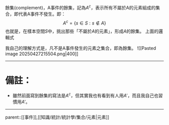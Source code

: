餘集(complement)，A事件的餘集，記為$A^c$，表示所有不屬於A的元素組成的集合，即代表A事件不發生。即：
$$
A^c=\lbrace s \in S : s\notin A \rbrace
$$
也就是，在樣本空間$S$中，挑出那些「不屬於$A$的元素」，形成$A$的餘集。
上面的邏輯式

我自己的理解方式是，凡不是A事件發生的元素之集合，即為餘集。
![[Pasted image 20250427215504.png|400]]
- - -
# 備註：
- 雖然前面寫到餘集的寫法是$A^c$，但其實我也有看到有人用$A'$，而且我自己也習慣用$A'$。
- - -
parent::[[事件]],[[知識/統計/統計學/集合/元素|元素]]

